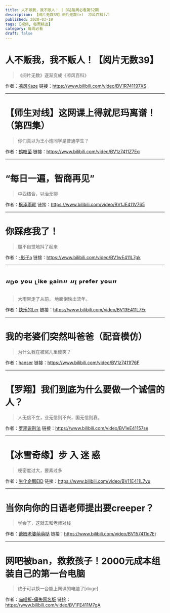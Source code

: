 ```yaml
---
title: 人不贩我，我不贩人！ | B站每周必看第52期
description: 【阅片无数39】阅片无数(×)  凉风百科(√)
published: 2020-03-19
tags: [视频, 每周精选]
category: 每周必看
draft: false
---
```


# 人不贩我，我不贩人！【阅片无数39】
> 《阅片无数》逐渐变成《凉风百科》

作者：[凉风Kaze](https://space.bilibili.com/14110780)
链接：https://www.bilibili.com/video/BV1R741197XS

---

# 【师生对线】这网课上得就尼玛离谱！（第四集）
> 你们真以为王小炮同学是普通学生？

作者：[鹤吱菌](https://space.bilibili.com/3353026)
链接：https://www.bilibili.com/video/BV1z7411Z7Eq

---

# “每日一遍，智商再见”
> 中西结合，以治无聊

作者：[枫泽雨畔](https://space.bilibili.com/130130236)
链接：https://www.bilibili.com/video/BV1JE411V765

---

# 你踩疼我了！
> 腿不自觉地抖了起来

作者：[-影子a](https://space.bilibili.com/105902820)
链接：https://www.bilibili.com/video/BV1wE411L7gk

---

# “ᴰᵒ ʸᵒᵘ ᴸⁱᵏᵉ ᴿᵃⁱⁿ”  “ᴵ ᴾʳᵉᶠᵉʳ ʸᵒᵘ”
> 大雨带走了从前， 地面倒映出流年。

作者：[快乐的Ler](https://space.bilibili.com/33471470)
链接：https://www.bilibili.com/video/BV13E411L7Er

---

# 我的老婆们突然叫爸爸（配音模仿）
> 为什么我在被窝儿里傻笑？

作者：[hanser](https://space.bilibili.com/11073)
链接：https://www.bilibili.com/video/BV1z7411f76F

---

# 【罗翔】我们到底为什么要做一个诚信的人？
> 人无信不立，业无信则不兴，国无信则衰。

作者：[罗翔说刑法](https://space.bilibili.com/517327498)
链接：https://www.bilibili.com/video/BV1eE41157se

---

# 【冰雪奇缘】步 入 迷 惑
> 梗密度过大，要素过多

作者：[生化企鹅EID](https://space.bilibili.com/39696457)
链接：https://www.bilibili.com/video/BV11E411L7yu

---

# 当你向你的日语老师提出要creeper？
> 学会了，这就去和老师对线

作者：[蕾姆老婆萌萌哒](https://space.bilibili.com/18811008)
链接：https://www.bilibili.com/video/BV157411d7Ej

---

# 网吧被ban，救救孩子！2000元成本组装自己的第一台电脑
> 终于可以换一台能上网课的电脑了[doge]

作者：[喵喵折-痛失网名版](https://space.bilibili.com/338748561)
链接：https://www.bilibili.com/video/BV1FE411M7gA

